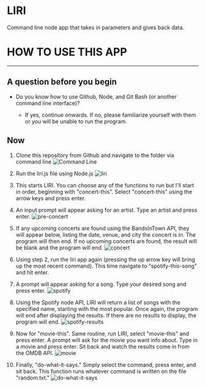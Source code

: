 # LIRI

Command line node app that takes in parameters and gives back data.

# HOW TO USE THIS APP

---

## A question before you begin

- Do you know how to use Github, Node, and Git Bash (or another command line interface)?

  - If yes, continue onwards. If no, please familiarize yourself with them or you will be unable to run the program.

## Now

1. Clone this repository from Github and navigate to the folder via command line
   ![Command Line](mc0918.github.io/LIRI/images/intro.png)

2. Run the liri.js file using Node.js
   ![liri](mc0918.github.io/LIRI/images/liri.png)

3. This starts LIRI. You can choose any of the functions to run but I'll start in order, beginning with "concert-this". Select "concert-this" using the arrow keys and press enter.

4. An input prompt will appear asking for an artist. Type an artist and press enter.
   ![pre-concert](mc0918.github.io/LIRI/images/pre-concert.png)

5. If any upcoming concerts are found using the BandsInTown API, they will appear below, listing the date, venue, and city the concert is in. The program will then end. If no upcoming concerts are found, the result will be blank and the program will end.
   ![concert](mc0918.github.io/LIRI/images/concert.png)

6. Using step 2, run the liri app again (pressing the up arrow key will bring up the most recent command). This time navigate to "spotify-this-song" and hit enter.

7. A prompt will appear asking for a song. Type your desired song and press enter.
   ![spotify](mc0918.github.io/LIRI/images/spotify.png)

8. Using the Spotify node API, LIRI will return a list of songs with the specified name, starting with the most popular. Once again, the program will end after displaying the results. If there are no results to display, the program will end.
   ![spotify-results](mc0918.github.io/LIRI/images/spotify-results.png)

9. Now for "movie-this". Same routine, run LIRI, select "movie-this" and press enter. A prompt will ask for the movie you want info about. Type in a movie and press enter. Sit back and watch the results come in from the OMDB API.
   ![movie](mc0918.github.io/LIRI/images/movie.png)

10. Finally, "do-what-it-says." Simply select the command, press enter, and sit back. This function runs whatever command is written on the file "random.txt."
    ![do-what-it-says](mc0918.github.io/LIRI/images/do-what-it-says.png)
